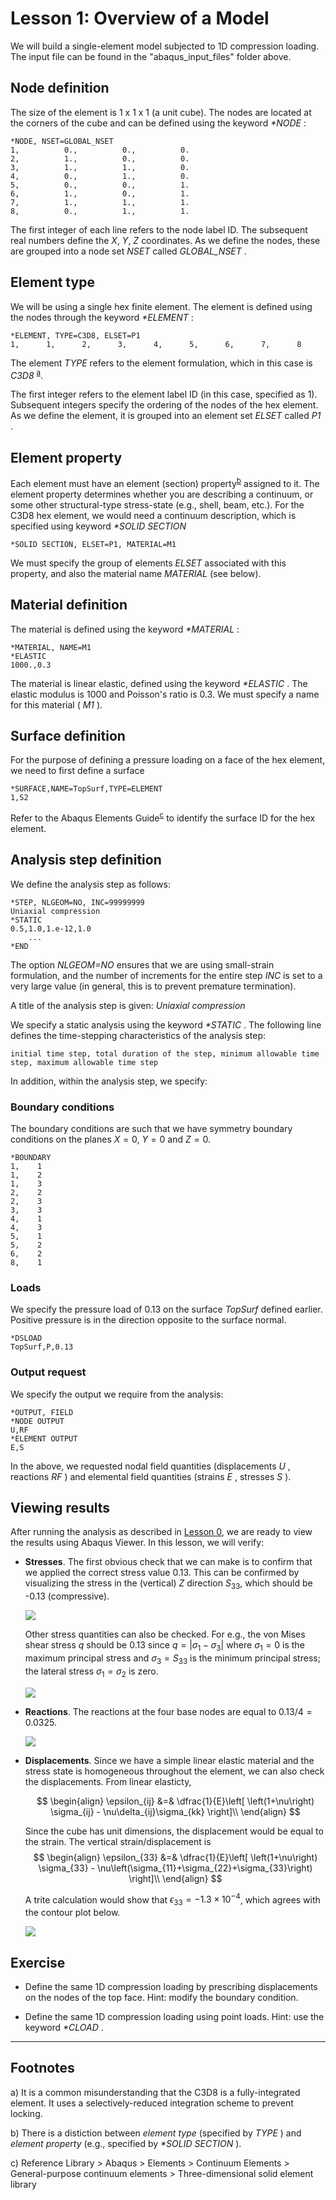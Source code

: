 # Lesson 1: Overview of a Model

We will build a single-element model subjected to 1D compression loading. The input file can be found in the "abaqus_input_files" folder above.

## Node definition

The size of the element is 1 x 1 x 1 (a unit cube). The nodes are located at the corners of the cube and can be defined using the keyword <em> *NODE </em>:

	*NODE, NSET=GLOBAL_NSET
	1,          0.,          0.,          0.
	2,          1.,          0.,          0.
	3,          1.,          1.,          0.
	4,          0.,          1.,          0.
	5,          0.,          0.,          1.
	6,          1.,          0.,          1.
	7,          1.,          1.,          1.
	8,          0.,          1.,          1.

The first integer of each line refers to the node label ID. The subsequent real numbers define the $X$, $Y$, $Z$ coordinates. As we define the nodes, these are grouped into a node set <em> NSET </em> called <em> GLOBAL_NSET </em>.

## Element type

We will be using a single hex finite element. The element is defined using the nodes through the keyword <em> *ELEMENT </em>:

	*ELEMENT, TYPE=C3D8, ELSET=P1
	1,      1,      2,      3,      4,      5,      6,      7,      8

The element <em> TYPE </em> refers to the element formulation, which in this case is <em> C3D8 </em><sup>[a](#myfootnote1)</sup>.  

The first integer refers to the element label ID (in this case, specified as 1). Subsequent integers specify the ordering of the nodes of the hex element. As we define the element, it is grouped into an element set <em> ELSET </em> called <em> P1 </em>. 

## Element property

Each element must have an element (section) property<sup>[b](#myfootnote1)</sup> assigned to it. The element property determines whether you are describing a continuum, or some other structural-type stress-state (e.g., shell, beam, etc.). For the C3D8 hex element, we would need a continuum description, which is specified using keyword <em> *SOLID SECTION </em>

	*SOLID SECTION, ELSET=P1, MATERIAL=M1

We must specify the group of elements <em> ELSET </em> associated with this property, and also the material name <em> MATERIAL </em> (see below).

## Material definition

The material is defined using the keyword <em> *MATERIAL </em>:

	*MATERIAL, NAME=M1
	*ELASTIC
	1000.,0.3

The material is linear elastic, defined using the keyword <em> *ELASTIC </em>. The elastic modulus is 1000 and Poisson's ratio is 0.3. We must specify a name for this material (<em> M1 </em>).

## Surface definition
For the purpose of defining a pressure loading on a face of the hex element, we need to first define a surface

	*SURFACE,NAME=TopSurf,TYPE=ELEMENT
	1,S2

Refer to the Abaqus Elements Guide<sup>[c](#myfootnote1)</sup> to identify the surface ID for the hex element.

## Analysis step definition

We define the analysis step as follows:

	*STEP, NLGEOM=NO, INC=99999999
	Uniaxial compression
	*STATIC
	0.5,1.0,1.e-12,1.0
		...
	*END
	
The option <em> NLGEOM=NO </em> ensures that we are using small-strain formulation, and the number of increments for the entire step <em> INC </em> is set to a very large value (in general, this is to prevent premature termination).

A title of the analysis step is given: <em> Uniaxial compression </em>

We specify a static analysis using the keyword <em> *STATIC </em>. The following line defines the time-stepping characteristics of the analysis step:

	initial time step, total duration of the step, minimum allowable time step, maximum allowable time step

In addition, within the analysis step, we specify:
	
### Boundary conditions

The boundary conditions are such that we have symmetry boundary conditions on the planes $X = 0$, $Y = 0$ and $Z = 0$.

	*BOUNDARY
	1,    1
	1,    2
	1,    3
	2,    2
	2,    3
	3,    3
	4,    1
	4,    3
	5,    1
	5,    2
	6,    2
	8,    1	

### Loads

We specify the pressure load of $0.13$ on the surface <em> TopSurf </em> defined earlier. Positive pressure is in the direction opposite to the surface normal.

	*DSLOAD
	TopSurf,P,0.13

### Output request

We specify the output we require from the analysis:

	*OUTPUT, FIELD
	*NODE OUTPUT
	U,RF
	*ELEMENT OUTPUT
	E,S

In the above, we requested nodal field quantities (displacements <em> U </em>, reactions <em> RF </em>) and elemental field quantities (strains <em> E </em>, stresses <em> S </em>).

## Viewing results

After running the analysis as described in [Lesson 0](./../00_Lesson), we are ready to view the results using Abaqus Viewer. In this lesson, we will verify:

* **Stresses**. The first obvious check that we can make is to confirm that we applied the correct stress value $0.13$. This can be confirmed by visualizing the stress in the (vertical) $Z$ direction $S_{33}$, which should be -0.13 (compressive).

	![](./abaqus_input_files/1ElementTest_Lesson1_Step1_S33.png)
	
	Other stress quantities can also be checked. For e.g., the von Mises shear stress $q$ should be $0.13$ since $q = |\sigma_1 - \sigma_3|$ where $\sigma_1 = 0$ is the maximum principal stress and $\sigma_3 = S_{33}$ is the minimum principal stress; the lateral stress $\sigma_1 = \sigma_2$ is zero.
	
	![](./abaqus_input_files/1ElementTest_Lesson1_Step1_VMS.png	)

* **Reactions**. The reactions at the four base nodes are equal to $0.13/4 = 0.0325$.
	
	![](./abaqus_input_files/1ElementTest_Lesson1_Step1_RF3.png	)
	
* **Displacements**. Since we have a simple linear elastic material and the stress state is homogeneous throughout the element, we can also check the displacements. From linear elasticty, 
	
	$$
	\begin{align}
	\epsilon_{ij} &=& \dfrac{1}{E}\left[ \left(1+\nu\right) \sigma_{ij} - \nu\delta_{ij}\sigma_{kk} \right]\\
	\end{align}
	$$
	
	Since the cube has unit dimensions, the displacement would be equal to the strain. The vertical strain/displacement is
	$$
	\begin{align}
	\epsilon_{33} &=& \dfrac{1}{E}\left[ \left(1+\nu\right) \sigma_{33} - \nu\left(\sigma_{11}+\sigma_{22}+\sigma_{33}\right) \right]\\
	\end{align}
	$$
	
	A trite calculation would show that $\epsilon_{33} = -1.3\times10^{-4}$, which agrees with the contour plot below.
	
	![](./abaqus_input_files/1ElementTest_Lesson1_Step1_U3.png	)
	


## Exercise 

* Define the same 1D compression loading by prescribing displacements on the nodes of the top face. Hint: modify the boundary condition.

* Define the same 1D compression loading using point loads. Hint: use the keyword <em> *CLOAD </em>.

---
## Footnotes
<a name="myfootnote1">a</a>) It is a common misunderstanding that the C3D8 is a fully-integrated element. It uses a selectively-reduced integration scheme to prevent locking. 

<a name="myfootnote1">b</a>) There is a distiction between <em> element type </em> (specified by <em> TYPE </em>) and <em> element property </em> (e.g., specified by <em> *SOLID SECTION </em>). 

<a name="myfootnote1">c</a>) Reference Library > Abaqus > Elements > Continuum Elements > General-purpose continuum elements > Three-dimensional solid element library   